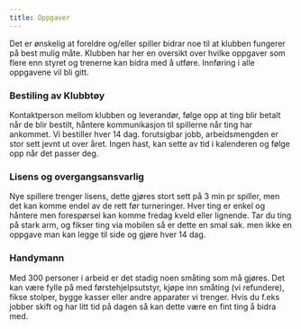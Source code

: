 ```yaml
---
title: Oppgaver
---
```


Det er ønskelig at foreldre og/eller spiller bidrar noe til at klubben fungerer
på best mulig måte. Klubben har her en oversikt over hvilke oppgaver som flere
enn styret og trenerne kan bidra med å utføre. Innføring i alle oppgavene vil
bli gitt.

### Bestiling av Klubbtøy 
Kontaktperson mellom klubben og leverandør, følge opp at ting blir betalt når de blir bestilt, 
håntere kommunikasjon til spillerne når ting har ankommet.  Vi bestiller hver 14 dag.
forutsigbar jobb, arbeidsmengden er stor sett  jevnt ut over året. Ingen hast, kan sette av tid i kalenderen og følge opp når det passer deg.

### Lisens og overgangsansvarlig

Nye spillere trenger lisens, dette gjøres stort sett på 3 min pr spiller, men det kan komme endel av de rett før turneringer. 
Hver ting er enkel og håntere men forespørsel kan  komme fredag kveld eller lignende.  Tar du ting på stark arm, og fikser ting via mobilen så er dette en smal sak. 
men ikke en oppgave man kan legge til side og gjøre hver 14 dag.

### Handymann 

Med 300 personer i arbeid er det stadig noen småting som må gjøres.
Det kan være fylle på med førstehjelpsutstyr, kjøpe inn  småting (vi refundere), fikse stolper, bygge kasser eller andre apparater vi trenger.
Hvis du f.eks jobber skift og har litt tid på dagen så kan dette være en fint ting å bidra med. 
